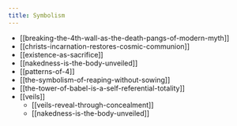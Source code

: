 ```yaml
---
title: Symbolism
---
```


- [[breaking-the-4th-wall-as-the-death-pangs-of-modern-myth]]
- [[christs-incarnation-restores-cosmic-communion]]
- [[existence-as-sacrifice]]
- [[nakedness-is-the-body-unveiled]]
- [[patterns-of-4]]
- [[the-symbolism-of-reaping-without-sowing]]
- [[the-tower-of-babel-is-a-self-referential-totality]]
- [[veils]]
  - [[veils-reveal-through-concealment]]
  - [[nakedness-is-the-body-unveiled]]
